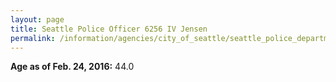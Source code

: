 ```yaml
---
layout: page
title: Seattle Police Officer 6256 IV Jensen
permalink: /information/agencies/city_of_seattle/seattle_police_department/copbook/6256/
---
```


**Age as of Feb. 24, 2016:** 44.0
